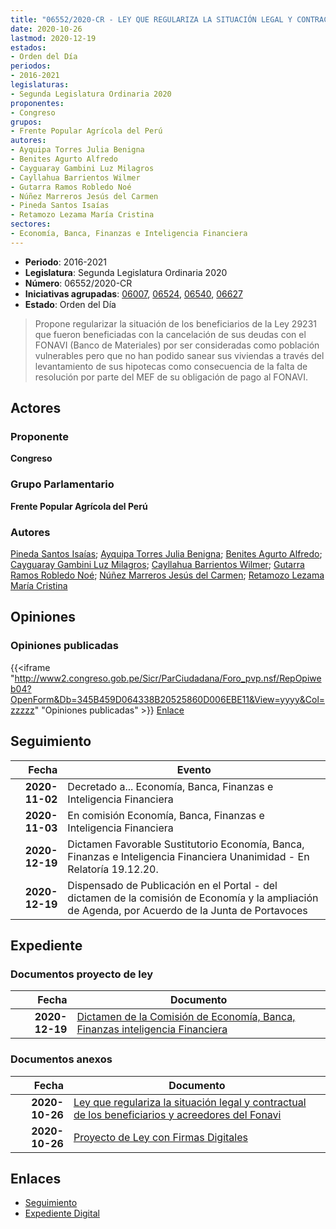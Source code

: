 ```yaml
---
title: "06552/2020-CR - LEY QUE REGULARIZA LA SITUACIÓN LEGAL Y CONTRACTUAL DE LOS BENEFICIARIOS Y ACREEDORES DEL FONAVI"
date: 2020-10-26
lastmod: 2020-12-19
estados:
- Orden del Día
periodos:
- 2016-2021
legislaturas:
- Segunda Legislatura Ordinaria 2020
proponentes:
- Congreso
grupos:
- Frente Popular Agrícola del Perú
autores:
- Ayquipa Torres Julia Benigna
- Benites Agurto Alfredo
- Cayguaray Gambini Luz Milagros
- Cayllahua Barrientos Wilmer
- Gutarra Ramos Robledo Noé
- Núñez Marreros Jesús del Carmen
- Pineda Santos Isaías
- Retamozo Lezama María Cristina
sectores:
- Economía, Banca, Finanzas e Inteligencia Financiera
---
```

- **Periodo**: 2016-2021
- **Legislatura**: Segunda Legislatura Ordinaria 2020
- **Número**: 06552/2020-CR
- **Iniciativas agrupadas**: [06007](../../06000/06007), [06524](../../06500/06524), [06540](../../06500/06540), [06627](../../06600/06627)
- **Estado**: Orden del Día

> Propone regularizar la situación de los beneficiarios de la Ley 29231 que fueron beneficiadas con la cancelación de sus deudas con el FONAVI (Banco de Materiales) por ser consideradas como población vulnerables pero que no han podido sanear sus viviendas a través del levantamiento de sus hipotecas como consecuencia de la falta de resolución por parte del MEF de su obligación de pago al FONAVI.


## Actores

### Proponente

**Congreso**

### Grupo Parlamentario

**Frente Popular Agrícola del Perú**

### Autores

[Pineda Santos Isaías](mailto:mailto:ipineda@congreso.gob.pe); [Ayquipa Torres Julia Benigna](mailto:mailto:jayquipa@congreso.gob.pe); [Benites Agurto Alfredo](mailto:mailto:abenites@congreso.gob.pe); [Cayguaray Gambini Luz Milagros](mailto:mailto:lcayguaray@congreso.gob.pe); [Cayllahua Barrientos Wilmer](mailto:mailto:wcayllahua@congreso.gob.pe); [Gutarra Ramos Robledo Noé](mailto:mailto:rgutarra@congreso.gob.pe); [Núñez Marreros Jesús del Carmen](mailto:mailto:jnunez@congreso.gob.pe); [Retamozo Lezama María Cristina](mailto:mailto:mretamozo@congreso.gob.pe)

## Opiniones

### Opiniones publicadas

{{<iframe "http://www2.congreso.gob.pe/Sicr/ParCiudadana/Foro_pvp.nsf/RepOpiweb04?OpenForm&Db=345B459D064338B20525860D006EBE11&View=yyyy&Col=zzzzz" "Opiniones publicadas" >}}
[Enlace](http://www2.congreso.gob.pe/Sicr/ParCiudadana/Foro_pvp.nsf/RepOpiweb04?OpenForm&Db=345B459D064338B20525860D006EBE11&View=yyyy&Col=zzzzz)


## Seguimiento

| Fecha | Evento |
|------:|--------|
| **2020-11-02** | Decretado a... Economía, Banca, Finanzas e Inteligencia Financiera |
| **2020-11-03** | En comisión Economía, Banca, Finanzas e Inteligencia Financiera |
| **2020-12-19** | Dictamen Favorable Sustitutorio Economía, Banca, Finanzas e Inteligencia Financiera Unanimidad - En Relatoría 19.12.20. |
| **2020-12-19** | Dispensado de Publicación en el Portal - del dictamen de la comisión de Economía y la ampliación de Agenda, por Acuerdo de la Junta de Portavoces |

## Expediente

### Documentos proyecto de ley

| Fecha | Documento |
|------:|-----------|
| **2020-12-19** | [Dictamen de la Comisión de Economía, Banca, Finanzas inteligencia Financiera](http://www.leyes.congreso.gob.pe/Documentos/2016_2021/ADLP/Normas_Legales/31071-LEY.pdf) |

### Documentos anexos

| Fecha | Documento |
|------:|-----------|
| **2020-10-26** | [Ley que regulariza la situación legal y contractual de los beneficiarios y acreedores del Fonavi](http://www.leyes.congreso.gob.pe/Documentos/2016_2021/Proyectos_de_Ley_y_de_Resoluciones_Legislativas/PL06552-20201026.pdf) |
| **2020-10-26** | [Proyecto de Ley con Firmas Digitales](http://www.leyes.congreso.gob.pe/Documentos/2016_2021/Proyectos_de_Ley_y_de_Resoluciones_Legislativas/Proyectos_Firmas_digitales/PL06552.pdf) |

## Enlaces

- [Seguimiento](http://www2.congreso.gob.pe/Sicr/TraDocEstProc/CLProLey2016.nsf/f7fff46988ca05b1052578e100829cc7/351e03211eb880810525860e00151a96?OpenDocument)
- [Expediente Digital](http://www2.congreso.gob.pe/Sicr/TraDocEstProc/Expvirt_2011.nsf/visbusqptramdoc1621/06552?opendocument)

